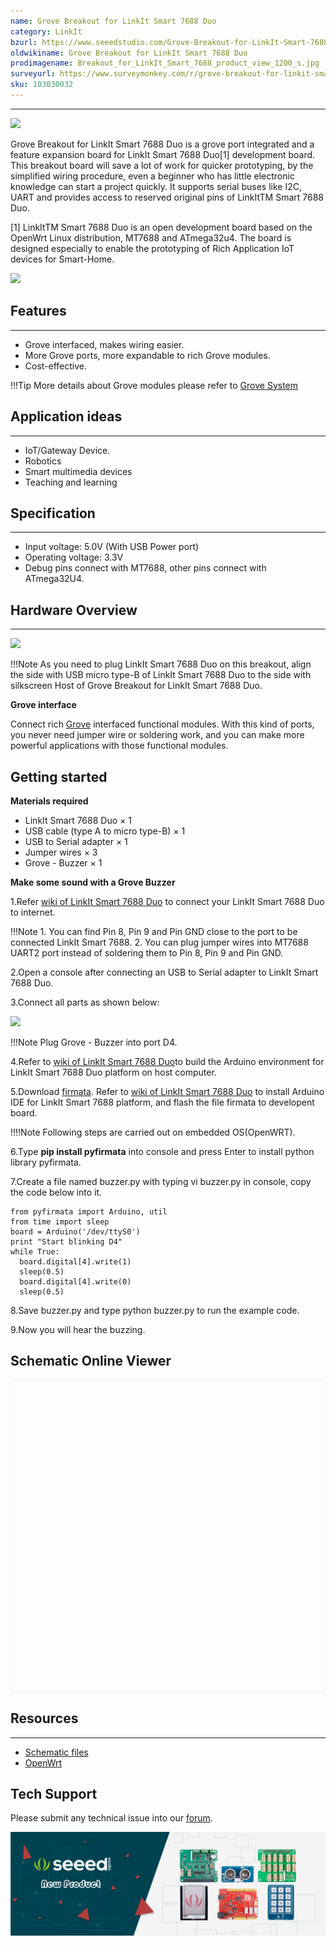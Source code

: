 ```yaml
---
name: Grove Breakout for LinkIt Smart 7688 Duo
category: LinkIt
bzurl: https://www.seeedstudio.com/Grove-Breakout-for-LinkIt-Smart-7688-Duo-p-2575.html
oldwikiname: Grove Breakout for LinkIt Smart 7688 Duo
prodimagename: Breakout_for_LinkIt_Smart_7688_product_view_1200_s.jpg
surveyurl: https://www.surveymonkey.com/r/grove-breakout-for-linkit-smart-7688-duo
sku: 103030032
---
```


---
![](https://files.seeedstudio.com/wiki/Grove-Breakout_for_LinkIt_Smart_7688_Duo/img/Breakout_for_LinkIt_Smart_7688_product_view_1200_s.jpg)

Grove Breakout for LinkIt Smart 7688 Duo is a grove port integrated and a feature expansion board for LinkIt Smart 7688 Duo[1] development board. This breakout board will save a lot of work for quicker prototyping, by the simplified wiring procedure, even a beginner who has little electronic knowledge can start a project quickly. It supports serial buses like I2C, UART and provides access to reserved original pins of LinkItTM Smart 7688 Duo.

[1] LinkItTM Smart 7688 Duo is an open development board based on the OpenWrt Linux distribution, MT7688 and ATmega32u4. The board is designed especially to enable the prototyping of Rich Application IoT devices for Smart-Home.

[![](https://files.seeedstudio.com/wiki/Seeed-WiKi/docs/images/300px-Get_One_Now_Banner-ragular.png)](https://www.seeedstudio.com/Grove-Breakout-for-LinkIt-Smart-7688-Duo-p-2575.html)

## Features
---
- Grove interfaced, makes wiring easier.
- More Grove ports, more expandable to rich Grove modules.
- Cost-effective.

!!!Tip
    More details about Grove modules please refer to [Grove System](http://wiki.seeed.cc/Grove_System/)

## Application ideas
---
- IoT/Gateway Device.
- Robotics
- Smart multimedia devices
- Teaching and learning

## Specification
---
- Input voltage:	5.0V (With USB Power port)
- Operating voltage:	3.3V
- Debug pins connect with MT7688, other pins connect with ATmega32U4.


## Hardware Overview
 ---
 ![](https://files.seeedstudio.com/wiki/Grove-Breakout_for_LinkIt_Smart_7688_Duo/img/Grove_Breakout_for_LinkIt_Smart_7688_Duo_component_with_text_1200_s.jpg)

 !!!Note
     As you need to plug LinkIt Smart 7688 Duo on this breakout, align the side with USB micro type-B of LinkIt Smart 7688 Duo to the side with silkscreen Host of Grove Breakout for LinkIt Smart 7688 Duo.

**Grove interface**

Connect rich [Grove](/Grove_System/) interfaced functional modules. With this kind of ports, you never need jumper wire or soldering work, and you can make more powerful applications with those functional modules.

## Getting started

**Materials required**

- LinkIt Smart 7688 Duo × 1
- USB cable (type A to micro type-B) × 1
- USB to Serial adapter × 1
- Jumper wires × 3
- Grove - Buzzer × 1

**Make some sound with a Grove Buzzer**

1.Refer [wiki of LinkIt Smart 7688 Duo](/LinkIt_Smart_7688_Duo/) to connect your LinkIt Smart 7688 Duo to internet.

!!!Note
    1. You can find Pin 8, Pin 9 and Pin GND close to the port to be connected LinkIt Smart 7688.
    2. You can plug jumper wires into MT7688 UART2 port instead of soldering them to Pin 8, Pin 9 and Pin GND.

2.Open a console after connecting an USB to Serial adapter to LinkIt Smart 7688 Duo.

3.Connect all parts as shown below:

![](https://files.seeedstudio.com/wiki/Grove-Breakout_for_LinkIt_Smart_7688_Duo/img/Arduino_Breakout_for_LinkIt_Smart_7688_Duo_demo_connection_view_1200_s.jpg)

!!!Note
    Plug Grove - Buzzer into port D4.

4.Refer to [wiki of LinkIt Smart 7688 Duo](/LinkIt_Smart_7688_Duo/)to build the Arduino environment for LinkIt Smart 7688 Duo platform on host computer.

5.Download [firmata](https://files.seeedstudio.com/wiki/Grove-Breakout_for_LinkIt_Smart_7688_Duo/res/Firmata_to_build_Arduino_IDE_for.zip). Refer to [wiki of LinkIt Smart 7688 Duo](/LinkIt_Smart_7688_Duo/) to install Arduino IDE for LinkIt Smart 7688 platform, and flash the file firmata to developent board.

!!!!Note
    Following steps are carried out on embedded OS(OpenWRT).

6.Type **pip install pyfirmata** into console and press Enter to install python library pyfirmata.

7.Create a file named buzzer.py with typing vi buzzer.py in console, copy the code below into it.

```
from pyfirmata import Arduino, util
from time import sleep
board = Arduino('/dev/ttyS0')
print "Start blinking D4"
while True:
  board.digital[4].write(1)
  sleep(0.5)
  board.digital[4].write(0)
  sleep(0.5)
```
8.Save buzzer.py and type python buzzer.py to run the example code.

9.Now you will hear the buzzing.


## Schematic Online Viewer

<div class="altium-ecad-viewer" data-project-src="https://github.com/SeeedDocument/Grove-Breakout_for_LinkIt_Smart_7688_Duo/raw/master/res/Schematic_files_for_Grove_Breakout_for_LinkIt_Smart_7688_Duo.zip" style="border-radius: 0px 0px 4px 4px; height: 500px; border-style: solid; border-width: 1px; border-color: rgb(241, 241, 241); overflow: hidden; max-width: 1280px; max-height: 700px; box-sizing: border-box;" />
</div>


## Resources
---
- [Schematic files](https://files.seeedstudio.com/wiki/Grove-Breakout_for_LinkIt_Smart_7688_Duo/res/Schematic_files_for_Grove_Breakout_for_LinkIt_Smart_7688_Duo.zip)
- [OpenWrt](http://wiki.openwrt.org/doc/howto/user.beginner)

## Tech Support
Please submit any technical issue into our [forum](http://forum.seeedstudio.com/). <br /><p style="text-align:center"><a href="https://www.seeedstudio.com/act-4.html?utm_source=wiki&utm_medium=wikibanner&utm_campaign=newproducts" target="_blank"><img src="https://github.com/SeeedDocument/Wiki_Banner/raw/master/new_product.jpg" /></a></p>